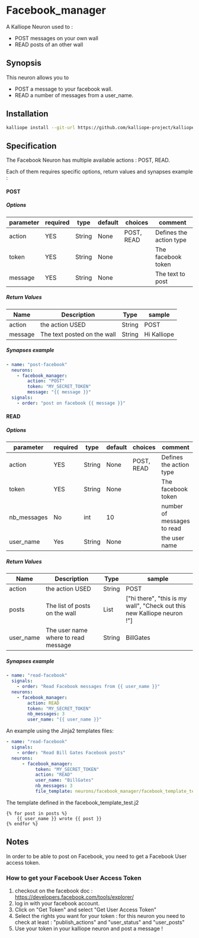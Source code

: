 # Facebook_manager

A Kalliope Neuron used to :
- POST messages on your own wall
- READ posts of an other wall

## Synopsis

This neuron allows you to 
- POST a message to your facebook wall.
- READ a number of messages from a user_name.

## Installation
```bash
kalliope install --git-url https://github.com/kalliope-project/kalliope_neuron_facebook.git
```

## Specification

The Facebook Neuron has multiple available actions : POST, READ.

Each of them requires specific options, return values and synapses example : 

#### POST 
##### Options


| parameter   | required | type   | default | choices    | comment                              |
|-------------|----------|--------|---------|------------|--------------------------------------|
| action      | YES      | String | None    | POST, READ | Defines the action type              |
| token       | YES      | String | None    |            | The facebook token                   |
| message     | YES      | String | None    |            | The text to post                     |


##### Return Values

| Name    | Description                                | Type   | sample      |
|---------|--------------------------------------------|--------|-------------|
| action  | the action USED                            | String | POST        |
| message | The text posted on the wall                | String | Hi Kalliope |

##### Synapses example

``` yml
- name: "post-facebook"
  neurons:
    - facebook_manager:
        action: "POST"
        token: "MY_SECRET_TOKEN"
        message: "{{ message }}"
  signals:
    - order: "post on facebook {{ message }}"
```


#### READ
##### Options


| parameter   | required | type   | default | choices    | comment                              |
|-------------|----------|--------|---------|------------|--------------------------------------|
| action      | YES      | String | None    | POST, READ | Defines the action type              |
| token       | YES      | String | None    |            | The facebook token                   |
| nb_messages | No       | int    | 10      |            | number of messages to read           |
| user_name   | Yes      | String | None    |            | the user name                        |

##### Return Values

| Name     | Description                                | Type   | sample                                                                    |
|----------|--------------------------------------------|--------|---------------------------------------------------------------------------|
| action   | the action USED                            | String | POST                                                                      |
| posts    | The list of posts on the wall              | List   | ["hi there", "this is my wall", "Check out this new Kalliope neuron !"]   |
| user_name| The user name where to read message        | String | BillGates                                                                 |

##### Synapses example

``` yml
- name: "read-facebook"
  signals:
    - order: "Read Facebook messages from {{ user_name }}"
  neurons:
    - facebook_manager:
        action: READ
        token: "MY_SECRET_TOKEN"
        nb_messages: 3
        user_name: "{{ user_name }}"  
```

An example using the Jinja2 templates files:
``` yml
- name: "read-facebook"
  signals:
    - order: "Read Bill Gates Facebook posts"
  neurons:
      - facebook_manager:
           token: "MY_SECRET_TOKEN"
           action: "READ"
           user_name: "BillGates"
           nb_messages: 3
           file_template: neurons/facebook_manager/facebook_template_test.j2
```

The template defined in the facebook_template_test.j2
``` jinja2
{% for post in posts %}
    {{ user_name }} wrote {{ post }}
{% endfor %}
```
##### 

## Notes

In order to be able to post on Facebook, you need to get a Facebook User access token. 

### How to get your Facebook User Access Token

1. checkout on the facebook doc : https://developers.facebook.com/tools/explorer/
1. log in with your facebook account.
1. Click on "Get Token" and select "Get User Access Token"
1. Select the rights you want for your token : for this neuron you need to check at least : "publish_actions" and "user_status" and "user_posts"
1. Use your token in your kalliope neuron and post a message !
